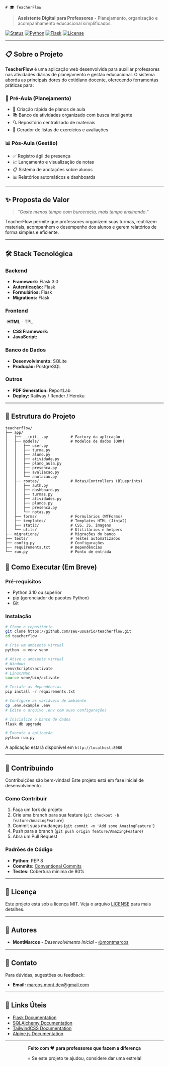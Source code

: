     # 🎓 TeacherFlow

> **Assistente Digital para Professores** - Planejamento, organização e acompanhamento educacional simplificados.

[![Status](https://img.shields.io/badge/status-em%20desenvolvimento-yellow)](https://github.com/seu-usuario/teacherflow)
[![Python](https://img.shields.io/badge/python-3.10+-blue.svg)](https://www.python.org/downloads/)
[![Flask](https://img.shields.io/badge/flask-3.0-green.svg)](https://flask.palletsprojects.com/)
[![License](https://img.shields.io/badge/license-MIT-blue.svg)](LICENSE)

---

## 📋 Sobre o Projeto

**TeacherFlow** é uma aplicação web desenvolvida para auxiliar professores nas atividades diárias de planejamento e gestão educacional. O sistema aborda as principais dores do cotidiano docente, oferecendo ferramentas práticas para:

### 🎯 Pré-Aula (Planejamento)
- 📝 Criação rápida de planos de aula
- 📚 Banco de atividades organizado com busca inteligente
- 🔍 Repositório centralizado de materiais
- 📄 Gerador de listas de exercícios e avaliações

### 📊 Pós-Aula (Gestão)
- ✅ Registro ágil de presença
- 📈 Lançamento e visualização de notas
- 📋 Sistema de anotações sobre alunos
- 📊 Relatórios automáticos e dashboards

---

## ✨ Proposta de Valor

> *"Gaste menos tempo com burocracia, mais tempo ensinando."*

TeacherFlow permite que professores organizem suas turmas, reutilizem materiais, acompanhem o desempenho dos alunos e gerem relatórios de forma simples e eficiente.

---

## 🛠️ Stack Tecnológica

### Backend
- **Framework:** Flask 3.0
- **Autenticação:** Flask
- **Formulários:** Flask
- **Migrations:** Flask

### Frontend
-**HTML** - TPL
- **CSS Framework:** 
- **JavaScript:** 

### Banco de Dados
- **Desenvolvimento:** SQLite
- **Produção:** PostgreSQL

### Outros
- **PDF Generation:** ReportLab
- **Deploy:** Railway / Render / Heroku

---

## 📁 Estrutura do Projeto

```
teacherflow/
├── app/
│   ├── __init__.py          # Factory da aplicação
│   ├── models/              # Modelos de dados (ORM)
│   │   ├── user.py
│   │   ├── turma.py
│   │   ├── aluno.py
│   │   ├── atividade.py
│   │   ├── plano_aula.py
│   │   ├── presenca.py
│   │   ├── avaliacao.py
│   │   └── anotacao.py
│   ├── routes/              # Rotas/Controllers (Blueprints)
│   │   ├── auth.py
│   │   ├── dashboard.py
│   │   ├── turmas.py
│   │   ├── atividades.py
│   │   ├── planos.py
│   │   ├── presenca.py
│   │   └── notas.py
│   ├── forms/               # Formulários (WTForms)
│   ├── templates/           # Templates HTML (Jinja2)
│   ├── static/              # CSS, JS, imagens
│   └── utils/               # Utilitários e helpers
├── migrations/              # Migrações do banco
├── tests/                   # Testes automatizados
├── config.py                # Configurações
├── requirements.txt         # Dependências
└── run.py                   # Ponto de entrada
```

## 🚦 Como Executar (Em Breve)

### Pré-requisitos

- Python 3.10 ou superior
- pip (gerenciador de pacotes Python)
- Git

### Instalação

```bash
# Clone o repositório
git clone https://github.com/seu-usuario/teacherflow.git
cd teacherflow

# Crie um ambiente virtual
python -m venv venv

# Ative o ambiente virtual
# Windows
venv\Scripts\activate
# Linux/Mac
source venv/bin/activate

# Instale as dependências
pip install -r requirements.txt

# Configure as variáveis de ambiente
cp .env.example .env
# Edite o arquivo .env com suas configurações

# Inicialize o banco de dados
flask db upgrade

# Execute a aplicação
python run.py
```

A aplicação estará disponível em `http://localhost:8080`

---

## 🤝 Contribuindo

Contribuições são bem-vindas! Este projeto está em fase inicial de desenvolvimento.

### Como Contribuir

1. Faça um fork do projeto
2. Crie uma branch para sua feature (`git checkout -b feature/AmazingFeature`)
3. Commit suas mudanças (`git commit -m 'Add some AmazingFeature'`)
4. Push para a branch (`git push origin feature/AmazingFeature`)
5. Abra um Pull Request

### Padrões de Código

- **Python:** PEP 8
- **Commits:** [Conventional Commits](https://www.conventionalcommits.org/)
- **Testes:** Cobertura mínima de 80%

---

## 📝 Licença

Este projeto está sob a licença MIT. Veja o arquivo [LICENSE](LICENSE) para mais detalhes.

---

## 👥 Autores

- **MontMarcos** - *Desenvolvimento Inicial* - [@montmarcos](https://github.com/montmarcos)

---

## 📧 Contato

Para dúvidas, sugestões ou feedback:

- **Email:** marcos.mont.dev@gmail.com    

---

## 🔗 Links Úteis

- [Flask Documentation](https://flask.palletsprojects.com/)
- [SQLAlchemy Documentation](https://docs.sqlalchemy.org/)
- [TailwindCSS Documentation](https://tailwindcss.com/docs)
- [Alpine.js Documentation](https://alpinejs.dev/)

---

<div align="center">

**Feito com ❤️ para professores que fazem a diferença**

⭐ Se este projeto te ajudou, considere dar uma estrela!

</div>
